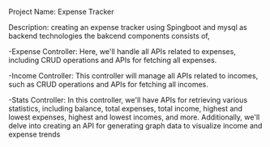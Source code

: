 Project Name: Expense Tracker

Description: creating an expense tracker using Spingboot and mysql as backend technologies
the bakcend components consists of,

-Expense Controller: Here, we'll handle all APIs related to expenses, including CRUD operations and APIs for fetching all expenses.

-Income Controller: This controller will manage all APIs related to incomes, such as CRUD operations and APIs for fetching all incomes.

-Stats Controller: In this controller, we'll have APIs for retrieving various statistics, including balance, total expenses, total income, highest and lowest expenses, 
 highest and lowest incomes, and more. Additionally, we'll delve into creating an API for generating graph data to visualize income and expense trends
